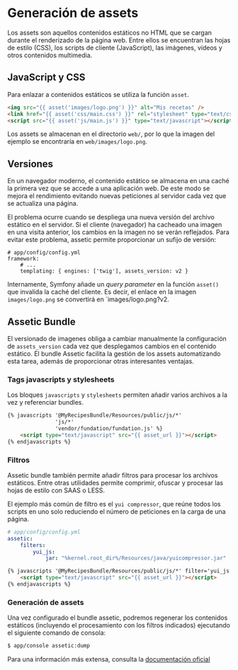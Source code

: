 # Generación de assets

Los assets son aquellos contenidos estáticos no HTML que se cargan durante el renderizado de la página web. Entre ellos se encuentran las hojas de estilo (CSS), los scripts de cliente (JavaScript), las imágenes, vídeos y otros contenidos multimedia.

## JavaScript y CSS

Para enlazar a contenidos estáticos se utiliza la función `asset`.

```html
<img src="{{ asset('images/logo.png') }}" alt="Mis recetas" />
<link href="{{ asset('css/main.css') }}" rel="stylesheet" type="text/css" />
<script src="{{ asset('js/main.js') }}" type="text/javascript"></script>
```

Los assets se almacenan en el directorio `web/`, por lo que la imagen del ejemplo se encontraría en `web/images/logo.png`.

## Versiones

En un navegador moderno, el contenido estático se almacena en una caché la primera vez que se accede a una aplicación web. De este modo se mejora el rendimiento evitando nuevas peticiones al servidor cada vez que se actualiza una página.

El problema ocurre cuando se despliega una nueva versión del archivo estático en el servidor. Si el cliente (navegador) ha cacheado una imagen en una visita anterior, los cambios en la imagen no se verán reflejados. Para evitar este problema, assetic permite proporcionar un sufijo de versión:

```
# app/config/config.yml
framework:
    # ...
    templating: { engines: ['twig'], assets_version: v2 }
```

Internamente, Symfony añade un _query parameter_ en la función `asset()` que invalida la caché del cliente. Es decir, el enlace en la imagen `images/logo.png` se convertirá en `images/logo.png?v2.

## Assetic Bundle

El versionado de imagenes obliga a cambiar manualmente la configuración de `assets_version` cada vez que desplegamos cambios en el contenido estático. El bundle Assetic facilita la gestión de los assets automatizando esta tarea, además de proporcionar otras interesantes ventajas.



### Tags javascripts y stylesheets

Los bloques `javascripts` y `stylesheets` permiten añadir varios archivos a la vez y referenciar bundles.

```html
{% javascripts '@MyRecipesBundle/Resources/public/js/*'
               'js/*'
               'vendor/fundation/fundation.js' %}
    <script type="text/javascript" src="{{ asset_url }}"></script>
{% endjavascripts %}
```

### Filtros

Assetic bundle también permite añadir filtros para procesar los archivos estáticos. Entre otras utilidades permite comprimir, ofuscar y procesar las hojas de estilo con SAAS o LESS.


El ejemplo más común de filtro es el `yui compressor`, que reúne todos los scripts en uno solo reduciendo el número de peticiones en la carga de una página.

```yaml
# app/config/config.yml
assetic:
    filters:
        yui_js:
            jar: "%kernel.root_dir%/Resources/java/yuicompressor.jar"
```

```html
{% javascripts '@MyRecipesBundle/Resources/public/js/*' filter='yui_js' %}
    <script type="text/javascript" src="{{ asset_url }}"></script>
{% endjavascripts %}
```

### Generación de assets

Una vez configurado el bundle assetic, podremos regenerar los contenidos estáticos (incluyendo el procesamiento con los filtros indicados) ejecutando el siguiente comando de consola:

```bash
$ app/console assetic:dump
```


Para una información más extensa, consulta la [documentación oficial](http://symfony.com/doc/current/cookbook/assetic/asset_management.html)